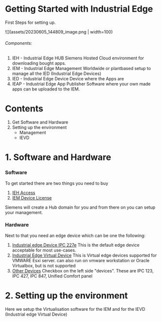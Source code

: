 # Getting Started with Industrial Edge

First Steps for setting up.

![](assets/20230605_144809_image.png | width=100)

###### Components:

1. IEH - Industrial Edge HUB
   Siemens Hosted Cloud environment for downloading bought apps.
2. IEM - Industrial Edge Management
   Worldwide or plantbased setup to manage all the IED (Industrial Edge Devices)
3. IED - Industrial Edge Device
   Device where the Apps are
4. IEAP - Industrial Edge App Publisher
   Software where your own made apps can be uploaded to the IEM.


# Contents

1. Get Software and Hardware
2. Setting up the environment
   * Management
   * IEVD


# 1. Software and Hardware


### Software

To get started there are two things you need to buy

1. [IEH Access](https://www.dex.siemens.com/edge/manufacturing-process-industries/industrial-edge-access)
2. [IEM Device License](https://www.dex.siemens.com/edge/manufacturing-process-industries/industrial-edge-device-license)

Siemens will create a Hub domain for you and from there on you can setup your management.

### Hardware

Next to that you need an edge device which can be one the following:

1. [Industrial edge Device IPC 227e]([https://www.dex.siemens.com/edge/manufacturing-process-industries/simatic-ipc227e-industrial-edge-device)
   This is the default edge device acceptable for most use-cases.
2. [Industrial Edge Virtual Device](https://www.dex.siemens.com/edge/manufacturing-process-industries/industrial-edge-virtual-device?cartId=584ee2f4-7d4a-475b-96ac-cfaa21ba2604&cclcl=nl_NL)
   This is Virtual edge devices supported for VMWARE Esxi server. can also run on vmware workstation or Oracle Virtualbox, but is not supported
3. [Other Devices](https://www.dex.siemens.com/edge/manufacturing-process-industries)
   Checkbox on the left side "devices". These are IPC 123, IPC 427, IPC 847, Unified Comfort panel


# 2. Setting up the environment

Here we setup the Virtualisation software for the IEM and for the IEVD (Industrial edge Virtual Device)
